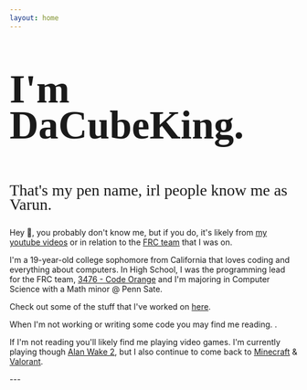 ```yaml
---
layout: home
---
```

<head>
  <link rel="stylesheet" href="/css/index.css">
  <link rel="preload" href="https://dacubeking.com/cf-fonts/v/dancing-script/5.0.16/latin/wght/normal.woff2" as="font" type="font/woff2" crossorigin="anonymous">
  <link rel="preload" href="https://dacubeking.com/cf-fonts/s/zeyada/5.0.18/latin/400/normal.woff2" as="font" type="font/woff2" crossorigin="anonymous">
  <link rel="preload" href="https://books.api.dacubeking.com/currentlyreading" as="fetch" crossorigin="anonymous">
</head>


<div style = "line-height: 0.9">
<p style="font-family: 'Dancing Script'; font-size: 5em; font-weight: 700;">I'm DaCubeKing.</p>
<p style="font-family: 'Zeyada'; font-size: 2em;">That's my pen name, irl people know me as Varun. </p>
</div>

Hey 👋, you probably don't know me, but if you do, it's likely from [my youtube videos](yt)
or in relation to the [FRC team](https://github.com/FRC3476/AutoBuilder) that I was on.

I'm a 19-year-old college sophomore from California that loves coding and everything about computers. 
In High School, I was the programming lead for the FRC team, [3476 - Code Orange](http://teamcodeorange.com/) and I'm majoring in Computer Science with a Math minor @ Penn Sate.

Check out some of the stuff that I've worked on [here](/2022/12/01/My-Programming-Projects.html).

<div>
    <span>
    When I'm not working or writing some code you may find me reading.
    </span>
    <span id="currentlyReading"> </span>. 
</div>
<p></p>

If I'm not reading you'll likely find me playing video games. I'm currently playing though [Alan Wake 2](https://www.alanwake.com/), 
but I also continue to come back to [Minecraft](https://dynmap.dacubeking.com/) & [Valorant](https://playvalorant.com/en-us/).

<script>
	fetch(
		'https://books.api.dacubeking.com/currentlyreading',
	)
    .then(function(response) {
        // When the page is loaded convert it to text
        return response.text()
    })
    .then(function(html) {
        if (html.length > 0) {
            document.getElementById("currentlyReading").innerHTML +=  html
        } else {
            document.getElementById("currentlyReading").innerHTML += `Take a look at what I've read <a href="/reading.html">here</a>.`
        }
    })
</script>

<p></p>
---
<div style="line-height:120%;">
    <br>
</div>

